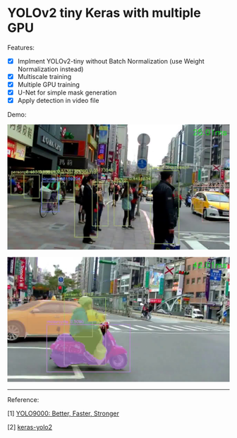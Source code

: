 # YOLOv2 tiny Keras with multiple GPU

Features:

- [x] Implment YOLOv2-tiny without Batch Normalization (use Weight Normalization instead)
- [x] Multiscale training 
- [x] Multiple GPU training
- [x] U-Net for simple mask generation
- [x] Apply detection in video file

Demo:

[![](image/detection.jpg)](https://www.youtube.com/watch?v=EL74bwGrowg)

[![](image/segmentation.jpg)](https://www.youtube.com/watch?v=NoXDnLQ5GiQ)

---
Reference:

[1] [YOLO9000: Better, Faster, Stronger](https://arxiv.org/abs/1612.08242)

[2] [keras-yolo2](https://github.com/experiencor/keras-yolo2)

